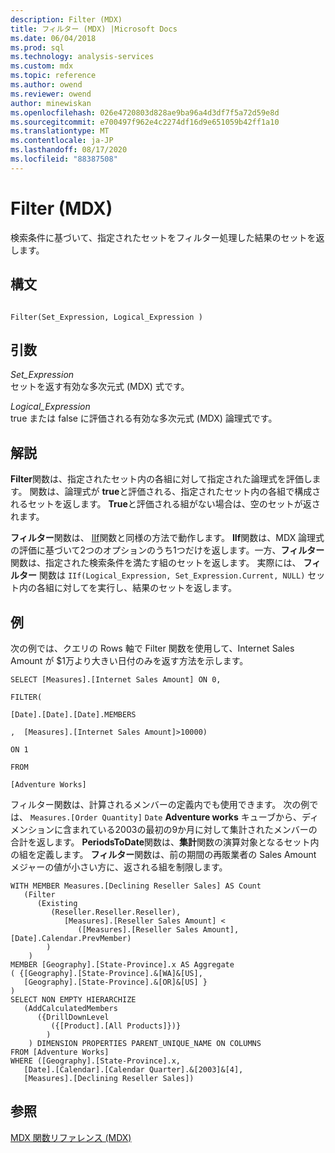 ```yaml
---
description: Filter (MDX)
title: フィルター (MDX) |Microsoft Docs
ms.date: 06/04/2018
ms.prod: sql
ms.technology: analysis-services
ms.custom: mdx
ms.topic: reference
ms.author: owend
ms.reviewer: owend
author: minewiskan
ms.openlocfilehash: 026e4720803d828ae9ba96a4d3df7f5a72d59e8d
ms.sourcegitcommit: e700497f962e4c2274df16d9e651059b42ff1a10
ms.translationtype: MT
ms.contentlocale: ja-JP
ms.lasthandoff: 08/17/2020
ms.locfileid: "88387508"
---
```

# <a name="filter-mdx"></a>Filter (MDX)


  検索条件に基づいて、指定されたセットをフィルター処理した結果のセットを返します。  
  
## <a name="syntax"></a>構文  
  
```  
  
Filter(Set_Expression, Logical_Expression )  
```  
  
## <a name="arguments"></a>引数  
 *Set_Expression*  
 セットを返す有効な多次元式 (MDX) 式です。  
  
 *Logical_Expression*  
 true または false に評価される有効な多次元式 (MDX) 論理式です。  
  
## <a name="remarks"></a>解説  
 **Filter**関数は、指定されたセット内の各組に対して指定された論理式を評価します。 関数は、論理式が **true**と評価される、指定されたセット内の各組で構成されるセットを返します。 **True**と評価される組がない場合は、空のセットが返されます。  
  
 **フィルター**関数は、 [IIf](../mdx/iif-mdx.md)関数と同様の方法で動作します。 **IIf**関数は、MDX 論理式の評価に基づいて2つのオプションのうち1つだけを返します。一方、**フィルター**関数は、指定された検索条件を満たす組のセットを返します。 実際には、 **フィルター** 関数は `IIf(Logical_Expression, Set_Expression.Current, NULL)` セット内の各組に対してを実行し、結果のセットを返します。  
  
## <a name="examples"></a>例  
 次の例では、クエリの Rows 軸で Filter 関数を使用して、Internet Sales Amount が $1万より大きい日付のみを返す方法を示します。  
  
 `SELECT [Measures].[Internet Sales Amount] ON 0,`  
  
 `FILTER(`  
  
 `[Date].[Date].[Date].MEMBERS`  
  
 `,  [Measures].[Internet Sales Amount]>10000)`  
  
 `ON 1`  
  
 `FROM`  
  
 `[Adventure Works]`  
  
 フィルター関数は、計算されるメンバーの定義内でも使用できます。 次の例では、 `Measures.[Order Quantity]` `Date` **Adventure works** キューブから、ディメンションに含まれている2003の最初の9か月に対して集計されたメンバーの合計を返します。 **PeriodsToDate**関数は、**集計**関数の演算対象となるセット内の組を定義します。 **フィルター**関数は、前の期間の再販業者の Sales Amount メジャーの値が小さい方に、返される組を制限します。  
  
```  
WITH MEMBER Measures.[Declining Reseller Sales] AS Count  
   (Filter  
      (Existing  
         (Reseller.Reseller.Reseller),   
            [Measures].[Reseller Sales Amount] <   
               ([Measures].[Reseller Sales Amount],[Date].Calendar.PrevMember)  
        )  
    )  
MEMBER [Geography].[State-Province].x AS Aggregate   
( {[Geography].[State-Province].&[WA]&[US],   
   [Geography].[State-Province].&[OR]&[US] }   
)  
SELECT NON EMPTY HIERARCHIZE   
   (AddCalculatedMembers   
      ({DrillDownLevel  
         ({[Product].[All Products]})}  
        )  
    ) DIMENSION PROPERTIES PARENT_UNIQUE_NAME ON COLUMNS   
FROM [Adventure Works]  
WHERE ([Geography].[State-Province].x,   
   [Date].[Calendar].[Calendar Quarter].&[2003]&[4],  
   [Measures].[Declining Reseller Sales])  
```  
  
## <a name="see-also"></a>参照  
 [MDX 関数リファレンス &#40;MDX&#41;](../mdx/mdx-function-reference-mdx.md)  
  
  
